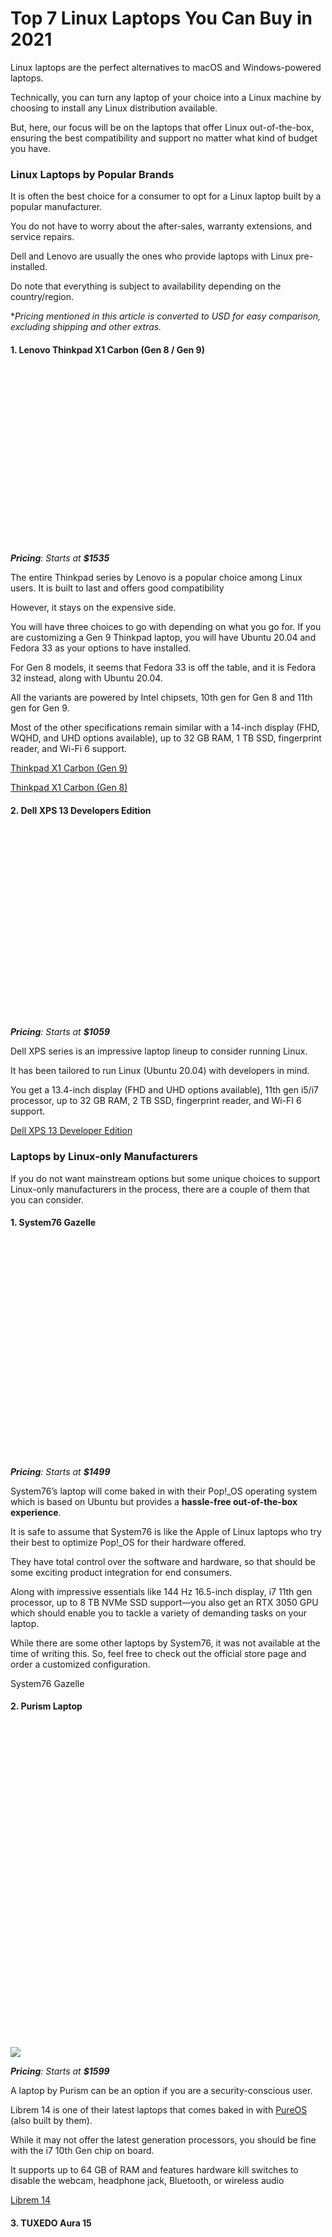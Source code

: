 [#]: subject: (Top 7 Linux Laptops You Can Buy in 2021)
[#]: via: (https://news.itsfoss.com/best-linux-laptops-2021/)
[#]: author: (Ankush Das https://news.itsfoss.com/author/ankush/)
[#]: collector: (lujun9972)
[#]: translator: (wxy)
[#]: reviewer: ( )
[#]: publisher: ( )
[#]: url: ( )

Top 7 Linux Laptops You Can Buy in 2021
======

Linux laptops are the perfect alternatives to macOS and Windows-powered laptops.

Technically, you can turn any laptop of your choice into a Linux machine by choosing to install any Linux distribution available.

But, here, our focus will be on the laptops that offer Linux out-of-the-box, ensuring the best compatibility and support no matter what kind of budget you have.

### Linux Laptops by Popular Brands

It is often the best choice for a consumer to opt for a Linux laptop built by a popular manufacturer.

You do not have to worry about the after-sales, warranty extensions, and service repairs.

Dell and Lenovo are usually the ones who provide laptops with Linux pre-installed.

Do note that everything is subject to availability depending on the country/region.

*_Pricing mentioned in this article is converted to USD for easy comparison, excluding shipping and other extras._

#### 1\. Lenovo Thinkpad X1 Carbon (Gen 8 / Gen 9)

![][1]

_**Pricing**: Starts at **$1535**_

The entire Thinkpad series by Lenovo is a popular choice among Linux users. It is built to last and offers good compatibility

However, it stays on the expensive side.

You will have three choices to go with depending on what you go for. If you are customizing a Gen 9 Thinkpad laptop, you will have Ubuntu 20.04 and Fedora 33 as your options to have installed.

For Gen 8 models, it seems that Fedora 33 is off the table, and it is Fedora 32 instead, along with Ubuntu 20.04.

All the variants are powered by Intel chipsets, 10th gen for Gen 8 and 11th gen for Gen 9.

Most of the other specifications remain similar with a 14-inch display (FHD, WQHD, and UHD options available), up to 32 GB RAM, 1 TB SSD, fingerprint reader, and Wi-Fi 6 support.

[Thinkpad X1 Carbon (Gen 9)][2]

[Thinkpad X1 Carbon (Gen 8)][3]

#### 2\. Dell XPS 13 Developers Edition

![][4]

_**Pricing**: Starts at **$1059**_

Dell XPS series is an impressive laptop lineup to consider running Linux.

It has been tailored to run Linux (Ubuntu 20.04) with developers in mind.

You get a 13.4-inch display (FHD and UHD options available), 11th gen i5/i7 processor, up to 32 GB RAM, 2 TB SSD, fingerprint reader, and Wi-FI 6 support.

[Dell XPS 13 Developer Edition][5]

### Laptops by Linux-only Manufacturers

If you do not want mainstream options but some unique choices to support Linux-only manufacturers in the process, there are a couple of them that you can consider.

#### 1\. System76 Gazelle

![][6]

_**Pricing**: Starts at **$1499**_

System76’s laptop will come baked in with their Pop!_OS operating system which is based on Ubuntu but provides a **hassle-free out-of-the-box experience**.

It is safe to assume that System76 is like the Apple of Linux laptops who try their best to optimize Pop!_OS for their hardware offered.

They have total control over the software and hardware, so that should be some exciting product integration for end consumers.

Along with impressive essentials like 144 Hz 16.5-inch display, i7 11th gen processor, up to 8 TB NVMe SSD support—you also get an RTX 3050 GPU which should enable you to tackle a variety of demanding tasks on your laptop.

While there are some other laptops by System76, it was not available at the time of writing this. So, feel free to check out the official store page and order a customized configuration.

System76 Gazelle

#### 2\. Purism Laptop

![][7]

![][8]

_**Pricing**: Starts at **$1599**_

A laptop by Purism can be an option if you are a security-conscious user.

Librem 14 is one of their latest laptops that comes baked in with [PureOS][9] (also built by them).

While it may not offer the latest generation processors, you should be fine with the i7 10th Gen chip on board.

It supports up to 64 GB of RAM and features hardware kill switches to disable the webcam, headphone jack, Bluetooth, or wireless audio

[Librem 14][10]

#### 3\. TUXEDO Aura 15

![][7]

![][11]

_**Pricing**: Starts at **$899**_

If you want an AMD-powered laptop (with its last-gen processor Ryzen 7 4700U), Aura 15 by TUXEDO Computers is a great pick.

The key specifications include a Full HD display, up to 64 GB RAM, Wi-Fi 6 support, and an LTE module.

It comes with either Ubuntu or TUXEDO OS (based on Ubuntu Budgie) as per your customization.

[TUXEDO Aura 15][12]

#### 4\. TUXEDO Stellaris 15

![][7]

![][13]

_**Pricing**: Starts at **$2160**_

If you are looking for the latest and greatest powerhouse with options to get RTX 3080 on board, this should be a fantastic option.

It offers the latest Intel/Ryzen processor with the configuration choices and features a 3K-res display with a 165 Hz refresh rate.

Definitely not something that you would find convenient to travel with, but if you need the computing power, you can choose to go with it.

TUXEDO Stellaris 15

#### 5\. Slimbook Pro X

![][14]

_**Pricing:** Starts at **$1105**_

Slimbook focuses on lighter Laptop models that you can conveniently travel with.

It gives you the option to choose from a variety of distributions that include Ubuntu (_GNOME, KDE, MATE_), KDE Neon, Manjaro, and Fedora.

You get most of the essential specifications that include up to 2 TB SSD support, 64 GB of RAM, Full HD IPS display, and more.

While you get options for Intel and Ryzen (last-gen processors) coupled with Nvidia and Vega graphics respectively, only Ryzen was available in stock at the time of writing this.

Slimbook Pro X

#### 6\. Slimbook Essential

![][1]

_**Pric**__**ing:** Starts at **$646**_

An impressive option for a budget-friendly Linux laptop.

It offers both Ryzen and Intel variants (last-gen) to choose from. You should get the basic specifications that include up to 64 GB RAM, 2 TB SSD support, minus a great screen and dedicated graphics onboard.

[Slimbook Essential][15]

#### 7\. Jupiter 14 Pro by Juno Computers

![][16]

_**Pricing**: Starts at **$1199**_

Featuring the 11th gen Intel processors, Jupiter 14 by Juno Computers is a sweet deal with NVIDIA GTX 1650 on board.

It comes baked in with Ubuntu 20.04 with no other options to choose from.

The base configuration includes 16 GB RAM, which could make the value offering slightly better compared to some others.

You will find the ability to choose your region on their website (UK/Europe or US/Canada), make sure to utilize that.

[Jupiter Pro 14][17]

#### Honorable Mention: **PineBook Pro**

![][18]

PineBook Pro is an ARM-based laptop (with Manjaro ARM edition) that is budget-friendly and should work fine for a lot of basic tasks on Linux.

It is out of stock (until further notice) at the time of writing this. However, you might want to check that for yourself when you read this.

[Pinebook Pro][19]

### Wrapping Up

If you do not like the choices presented here, you may check out [other places from where you can by Linux laptops][20]. Depending on your budget, pick what you feel is best for you.

After all, everything comes with Linux baked in. Some give you the ability to choose from multiple distros but most of them stick to Ubuntu pre-installed.

#### Big Tech Websites Get Millions in Revenue, It's FOSS Got You!

If you like what we do here at It's FOSS, please consider making a donation to support our independent publication. Your support will help us keep publishing content focusing on desktop Linux and open source software.

I'm not interested

--------------------------------------------------------------------------------

via: https://news.itsfoss.com/best-linux-laptops-2021/

作者：[Ankush Das][a]
选题：[lujun9972][b]
译者：[译者ID](https://github.com/译者ID)
校对：[校对者ID](https://github.com/校对者ID)

本文由 [LCTT](https://github.com/LCTT/TranslateProject) 原创编译，[Linux中国](https://linux.cn/) 荣誉推出

[a]: https://news.itsfoss.com/author/ankush/
[b]: https://github.com/lujun9972
[1]: data:image/svg+xml;base64,PHN2ZyBoZWlnaHQ9IjQzOSIgd2lkdGg9Ijc4MCIgeG1sbnM9Imh0dHA6Ly93d3cudzMub3JnLzIwMDAvc3ZnIiB2ZXJzaW9uPSIxLjEiLz4=
[2]: https://www.lenovo.com/us/en/laptops/thinkpad/thinkpad-x1/X1-Carbon-G9/p/22TP2X1X1C9
[3]: https://www.lenovo.com/us/en/laptops/thinkpad/thinkpad-x1/X1-Carbon-Gen-8-/p/22TP2X1X1C8
[4]: data:image/svg+xml;base64,PHN2ZyBoZWlnaHQ9IjQ3MiIgd2lkdGg9Ijc4MCIgeG1sbnM9Imh0dHA6Ly93d3cudzMub3JnLzIwMDAvc3ZnIiB2ZXJzaW9uPSIxLjEiLz4=
[5]: https://www.dell.com/en-us/work/shop/dell-laptops-and-notebooks/new-xps-13-developer-edition/spd/xps-13-9310-laptop/ctox139w10p2c3000u
[6]: data:image/svg+xml;base64,PHN2ZyBoZWlnaHQ9IjU0MCIgd2lkdGg9Ijc4MCIgeG1sbnM9Imh0dHA6Ly93d3cudzMub3JnLzIwMDAvc3ZnIiB2ZXJzaW9uPSIxLjEiLz4=
[7]: data:image/svg+xml;base64,PHN2ZyBoZWlnaHQ9Ijc4MCIgd2lkdGg9Ijc4MCIgeG1sbnM9Imh0dHA6Ly93d3cudzMub3JnLzIwMDAvc3ZnIiB2ZXJzaW9uPSIxLjEiLz4=
[8]: https://i2.wp.com/news.itsfoss.com/wp-content/uploads/2021/07/librem14.png?resize=780%2C780&ssl=1
[9]: https://www.pureos.net
[10]: https://puri.sm/products/librem-14/
[11]: https://i0.wp.com/news.itsfoss.com/wp-content/uploads/2021/07/tuxedo-aura-15.jpg?resize=780%2C780&ssl=1
[12]: https://www.tuxedocomputers.com/en/Linux-Hardware/Linux-Notebooks/15-16-inch/TUXEDO-Aura-15-Gen1.tuxedo
[13]: https://i0.wp.com/news.itsfoss.com/wp-content/uploads/2021/07/tuxedo-stellaris.jpg?resize=780%2C780&ssl=1
[14]: data:image/svg+xml;base64,PHN2ZyBoZWlnaHQ9IjQyMyIgd2lkdGg9Ijc4MCIgeG1sbnM9Imh0dHA6Ly93d3cudzMub3JnLzIwMDAvc3ZnIiB2ZXJzaW9uPSIxLjEiLz4=
[15]: https://slimbook.es/en/essential-en
[16]: data:image/svg+xml;base64,PHN2ZyBoZWlnaHQ9IjQ2OCIgd2lkdGg9Ijc4MCIgeG1sbnM9Imh0dHA6Ly93d3cudzMub3JnLzIwMDAvc3ZnIiB2ZXJzaW9uPSIxLjEiLz4=
[17]: https://junocomputers.com/us/product/jupiter-14-pro/
[18]: data:image/svg+xml;base64,PHN2ZyBoZWlnaHQ9IjQ0MSIgd2lkdGg9Ijc4MCIgeG1sbnM9Imh0dHA6Ly93d3cudzMub3JnLzIwMDAvc3ZnIiB2ZXJzaW9uPSIxLjEiLz4=
[19]: https://www.pine64.org/pinebook-pro/
[20]: https://itsfoss.com/get-linux-laptops/

